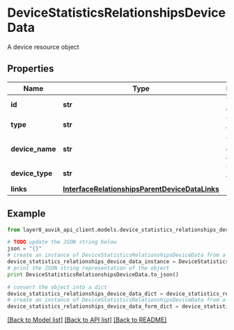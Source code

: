# DeviceStatisticsRelationshipsDeviceData

A device resource object

## Properties
Name | Type | Description | Notes
------------ | ------------- | ------------- | -------------
**id** | **str** | This device&#39;s ID | [optional] 
**type** | **str** | The type of the object | [optional] 
**device_name** | **str** | The name of the device | [optional] 
**device_type** | **str** | The type of the device | [optional] 
**links** | [**InterfaceRelationshipsParentDeviceDataLinks**](InterfaceRelationshipsParentDeviceDataLinks.md) |  | [optional] 

## Example

```python
from layer8_auvik_api_client.models.device_statistics_relationships_device_data import DeviceStatisticsRelationshipsDeviceData

# TODO update the JSON string below
json = "{}"
# create an instance of DeviceStatisticsRelationshipsDeviceData from a JSON string
device_statistics_relationships_device_data_instance = DeviceStatisticsRelationshipsDeviceData.from_json(json)
# print the JSON string representation of the object
print DeviceStatisticsRelationshipsDeviceData.to_json()

# convert the object into a dict
device_statistics_relationships_device_data_dict = device_statistics_relationships_device_data_instance.to_dict()
# create an instance of DeviceStatisticsRelationshipsDeviceData from a dict
device_statistics_relationships_device_data_form_dict = device_statistics_relationships_device_data.from_dict(device_statistics_relationships_device_data_dict)
```
[[Back to Model list]](../README.md#documentation-for-models) [[Back to API list]](../README.md#documentation-for-api-endpoints) [[Back to README]](../README.md)


